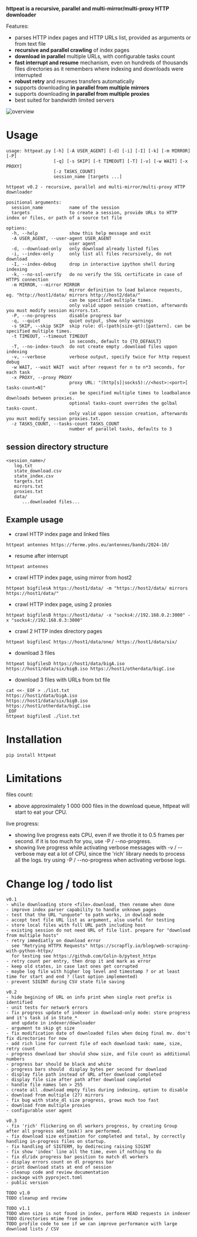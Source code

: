 **httpeat is a recursive, parallel and multi-mirror/multi-proxy HTTP downloader**

Features:
- parses HTTP index pages and HTTP URLs list, provided as arguments or from text file
- **recursive and parallel crawling** of index pages
- **download in parallel** multiple URLs, with configurable tasks count
- **fast interrupt and resume** mechanism, even on hundreds of thousands files directories as it remembers where indexing and downloads were interrupted
- **robust retry** and resumes transfers automatically
- supports downloading **in parallel from multiple mirrors**
- supports downloading **in parallel from multiple proxies**
- best suited for bandwidth limited servers  

![overview](doc/httpeat_overview_0.3.png)

# Usage

```
usage: httpeat.py [-h] [-A USER_AGENT] [-d] [-i] [-I] [-k] [-m MIRROR] [-P]
                  [-q] [-s SKIP] [-t TIMEOUT] [-T] [-v] [-w WAIT] [-x PROXY]
                  [-z TASKS_COUNT]
                  session_name [targets ...]

httpeat v0.2 - recursive, parallel and multi-mirror/multi-proxy HTTP downloader

positional arguments:
  session_name          name of the session
  targets               to create a session, provide URLs to HTTP index or files, or path of a source txt file

options:
  -h, --help            show this help message and exit
  -A USER_AGENT, --user-agent USER_AGENT
                        user agent
  -d, --download-only   only download already listed files
  -i, --index-only      only list all files recursively, do not download
  -I, --index-debug     drop in interactive ipython shell during indexing
  -k, --no-ssl-verify   do no verify the SSL certificate in case of HTTPS connection
  -m MIRROR, --mirror MIRROR
                        mirror definition to load balance requests, eg. "http://host1/data/ mirrors http://host2/data/"
                        can be specified multiple times.
                        only valid uppon session creation, afterwards you must modify session mirrors.txt.
  -P, --no-progress     disable progress bar
  -q, --quiet           quiet output, show only warnings
  -s SKIP, --skip SKIP  skip rule: dl-(path|size-gt):[pattern]. can be specified multiple times.
  -t TIMEOUT, --timeout TIMEOUT
                        in seconds, default to {TO_DEFAULT}
  -T, --no-index-touch  do not create empty .download files uppon indexing
  -v, --verbose         verbose output, specify twice for http request debug
  -w WAIT, --wait WAIT  wait after request for n to n*3 seconds, for each task
  -x PROXY, --proxy PROXY
                        proxy URL: "(http[s]|socks5)://<host>:<port>[ tasks-count=N]"
                        can be specified multiple times to loadbalance downloads between proxies.
                        optional tasks-count overrides the golbal tasks-count.
                        only valid uppon session creation, afterwards you must modify session proxies.txt.
  -z TASKS_COUNT, --tasks-count TASKS_COUNT
                        number of parallel tasks, defaults to 3
```

## session directory structure
```
<session_name>/
   log.txt
   state_download.csv
   state_index.csv
   targets.txt
   mirrors.txt
   proxies.txt
   data/
      ...downloaded files...
```

## Example usage

- crawl HTTP index page and linked files
```
httpeat antennes https://ferme.ydns.eu/antennes/bands/2024-10/
```

- resume after interrupt
```
httpeat antennes
```

- crawl HTTP index page, using mirror from host2
```
httpeat bigfilesA https://host1/data/ -m "https://host2/data/ mirrors https://host1/data/"
```

- crawl HTTP index page, using 2 proxies
```
httpeat bigfilesB https://host1/data/ -x "socks4://192.168.0.2:3000" -x "socks4://192.168.0.3:3000"
```

- crawl 2 HTTP index directory pages
```
httpeat bigfilesC https://host1/data/one/ https://host1/data/six/
```

- download 3 files
```
httpeat bigfilesD https://host1/data/bigA.iso https://host1/data/six/bigB.iso https://host1/otherdata/bigC.iso
```

- download 3 files with URLs from txt file
```
cat <<-_EOF > ./list.txt
https://host1/data/bigA.iso
https://host1/data/six/bigB.iso
https://host1/otherdata/bigC.iso
_EOF
httpeat bigfilesE ./list.txt
```

# Installation

```
pip install httpeat
```

# Limitations

files count:
- above approximalety 1 000 000 files in the download queue, httpeat will start to eat your CPU.

live progress:
- showing live progress eats CPU, even if we throtle it to 0.5 frames per second. if it is too much for you, use -P / --no-progress.
- showing live progress while activating verbose messages with -v / --verbose may eat a lot of CPU, since the 'rich' library needs to process all the logs. try using -P / --no-progress when activating verbose logs.

# Change log / todo list

```
v0.1
- while downloading store <file>.download, then rename when done
- improve index parser capability to handle unknown pages
- test that the URL "unquote" to path works, in dowload mode
- accept text file URL list as argument, also useful for testing
- store local files with full URL path including host
- existing session do not need URL of file list. prepare for "download from multiple hosts"
- retry immediatly on download error
  see "Retrying HTTPX Requests" https://scrapfly.io/blog/web-scraping-with-python-httpx/
  for testing see https://github.com/Colin-b/pytest_httpx
- retry count per entry, then drop it and mark as error
- keep old states, in case last ones get corrupted
- maybe log file with higher log level and timestamp ? or at least time for start and end ? (last option implemented)
- prevent SIGINT during CSV state file saving

v0.2
- hide begining of URL on info print when single root prefix is identified
- unit tests for network errors
- fix progress update of indexer in download-only mode: store progress and it's task id in State_*
  and update in indexer/downloader
- argument to skip gt size
- fix modification date of downloaded files when doing final mv. don't fix directories for now
- add rich line for current file of each download task: name, size, retry count
- progress download bar should show size, and file count as additional numbers
- progress bar should be black and white
- progress bars should  display bytes per second for download
- display file path instead of URL after download completed
- display file size after path after download completed
- handle file names len > 255
- create all .download empty files during indexing, option to disable
- download from multiple (2?) mirrors
- fix bug with state_dl size progress, grows much too fast
- download from multiple proxies
- configurable user agent

v0.3
- fix 'rich' flickering on dl workers progress, by creating Group after all progress add_task() are performed.
- fix download size estimation for completed and total, by correctly handling in-progress files on startup.
- fix handling of SIGTERM, by dedirecing raising SIGINT
- fix show 'index' line all the time, even if nothing to do
- fix dl/idx progress bar position to match dl workers
- display errors count on dl progress bar
- print download stats at end of session
- cleanup code and review documentation
- package with pyproject.toml
- public version

TODO v1.0
TODO cleanup and review

TODO v1.1
TODO when size is not found in index, perform HEAD requests in indexer
TODO directories mtime from index
TODO profile code to see if we can improve performance with large download lists / CSV
```
